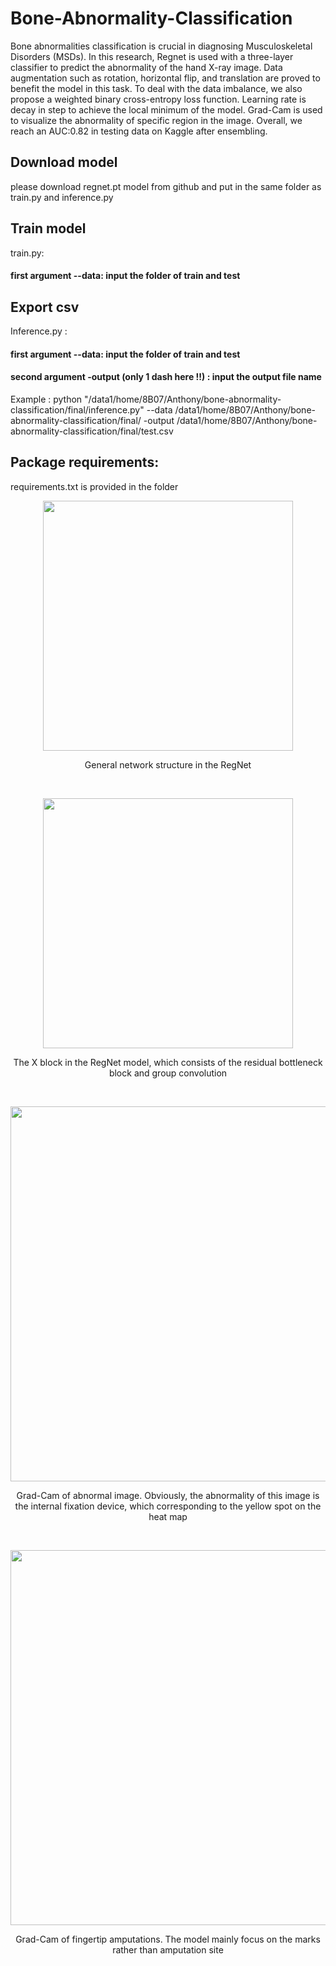 # Bone-Abnormality-Classification
Bone abnormalities classification is crucial in diagnosing Musculoskeletal Disorders (MSDs). In this research, Regnet is used with a three-layer classifier to predict the abnormality of the hand X-ray image. Data augmentation such as rotation, horizontal flip, and translation are proved to benefit the model in this task. To deal with the data imbalance, we also propose a weighted binary cross-entropy loss function. Learning rate is decay in step to achieve the local minimum of the model. Grad-Cam is used to visualize the abnormality of specific region in the image. Overall, we reach an AUC:0.82 in testing data on Kaggle after ensembling.

## Download model
please download regnet.pt model from github and put in the same folder as train.py and inference.py
## Train model
train.py: <br>
#### first argument --data: input the folder of train and test <br>
## Export csv
Inference.py :  <br>
#### first argument --data: input the folder of train and test <br>
#### second argument -output <b>(only 1 dash here !!)</b> : input the output file name <br>
Example : python "/data1/home/8B07/Anthony/bone-abnormality-classification/final/inference.py" --data /data1/home/8B07/Anthony/bone-abnormality-classification/final/ -output  /data1/home/8B07/Anthony/bone-abnormality-classification/final/test.csv

## Package requirements:
requirements.txt is provided in the folder <br>

<p align="center">
    <img src="https://user-images.githubusercontent.com/29053630/161746574-5e4dde54-3512-4b54-95c9-52ae53a78c6f.png" width="400">
    <p align="center">General network structure in the RegNet</p>
    <br>
<p/> 
<p align="center">
    <img src="https://user-images.githubusercontent.com/29053630/161746579-05f57c9a-5510-43ab-bbe2-798b1f9f48f0.png" width="400" >
    <p align="center">The X block in the RegNet model, which consists of the residual bottleneck block and group convolution</p>
    <br>
<p/> 
<p align="center">
    <img src="https://user-images.githubusercontent.com/29053630/161747707-23188480-f5e1-4fae-ab95-a8ccf61f06c2.png" width="600" >
    <p align="center">Grad-Cam of abnormal image. Obviously, the abnormality of this image is the internal fixation device, which corresponding to the yellow spot on the heat map</p>
    <br>
<p/> 
<p align="center">
    <img src="https://user-images.githubusercontent.com/29053630/161747899-b72d0ed5-01d7-466f-9295-a12cefdeaf93.png" width="600" >
    <p align="center">Grad-Cam of fingertip amputations. The model mainly focus on the marks rather than amputation site</p>
    <br>
<p/>

